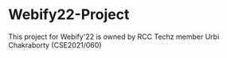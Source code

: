 # Webify22-Project
This project  for Webify'22 is owned by RCC Techz member Urbi Chakraborty (CSE2021/060)
